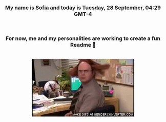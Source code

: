 


<div align="center">
<h3 >My name is Sofia and today is Tuesday, 28 September, 04:29 GMT-4</h3><br>
<h3 >For now, me and my personalities are working to create a fun Readme 👋
</h3><br>
<img src='img/dwight.gif' alt='working...'/>
</div>
